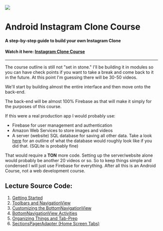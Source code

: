 <img class='header-img' src='https://s3.amazonaws.com/codingwithmitch-static-and-media/media/instagram-clone/images/Instagram.png' />

<h1>Android Instagram Clone Course</h1>
<h4>A step-by-step guide to build your own Instagram Clone</h4>
<h4>Watch it here: <a href='https://codingwithmitch.com/courses/instagram-clone/' target='_blank'>Instagram Clone Course</a></h4>
<hr>
<p>The course outline is still not "set in stone." I'll be building it in modules so you can have check points if you want to take a break
and come back to it in the future. At this point I'm guessing there will be 30-50 videos.</p>

<p>We'll start by building almost the entire interface and then move onto the back-end.</p>
<p>The back-end will be almost 100% Firebase as that will make it simply for the purposes of this course. </p>
<p>If this were a real production app I would probably use:

<ul>
<li>Firebase for user management and authentication</li>
<li>Amazon Web Services to store images and videos</li>
<li>A server (website) SQL database for saving all other data. Take a look 
<a href='https://github.com/Vheissu/Open-Source-Database-Schemas/blob/master/vheissu-instagram-schema.md' target='_blank'>here</a> for an outline of what 
the database would roughly look like if you did that. (SQLite is probably fine)</li>
</ul>
<p/>

<p>That would require a <b>TON</b> more code. Setting up the server/website alone would probably be another 20 videos or so. So to keep
things simple and condensed I will just use Firebase for everything. After all this is an Android Course, not a web development course.</p>

<h2>Lecture Source Code:</h2>
<ol>
<li><a href='https://github.com/mitchtabian/Android-Instagram-Clone/tree/2cac213283ceafe3b1c627096065bd11f80d4161'> Getting Started</a></li>

<li><a href='https://github.com/mitchtabian/Android-Instagram-Clone/tree/0f0377337204105604e23f08d3939b5be1556684'> Toolbars and NavigationView</a></li>

<li><a href='https://github.com/mitchtabian/Android-Instagram-Clone/tree/69743899065c2b921f99dde9a2aabb5c8f8adc70'> Customizing the BottomNavigationView</a></li>

<li><a href='https://github.com/mitchtabian/Android-Instagram-Clone/tree/b42ec4471f1a63c8d6463783b23ca558c12381c4'> BottomNavigationView Activities</a></li>

<li><a href='https://github.com/mitchtabian/Android-Instagram-Clone/tree/1cbeb887a4e8cab0e319b50d3506cf2977813723'> Organizing Things and Tab-Prep</a></li>

<li><a href='https://github.com/mitchtabian/Android-Instagram-Clone/tree/37a7d8091e96bc0316a7f456b4451fb279d797b5'> SectionsPagerAdapter (Home Screen Tabs)</a></li>

</ol>








